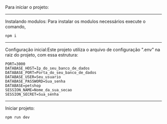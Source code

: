 Para iníciar o projeto:

---    

Instalando modulos:
Para instalar os modulos necessários execute o comando,
    
    npm i

---    

Configuração inicial:Este projeto utiliza o arquivo de configuração ".env" na raiz do projeto, com essa estrutura:

    PORT=3000
    DATABASE_HOST=Ip_do_seu_banco_de_dados
    DATABASE_PORT=Porta_do_seu_banco_de_dados
    DATABASE_USER=Seu_usuario
    DATABASE_PASSWORD=Sua_senha
    DATABASE=petshop
    SESSION_NAME=Nome_da_sua_secao
    SESSION_SECRET=Sua_senha

---

Iniciar projeto:

    npm run dev
